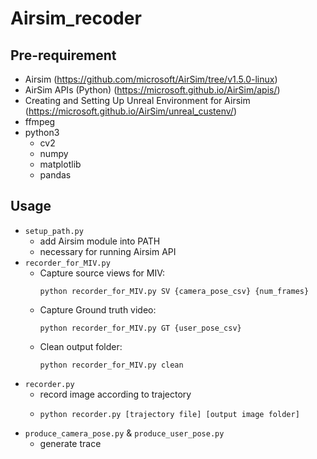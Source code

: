 # Airsim_recoder

## Pre-requirement
- Airsim (https://github.com/microsoft/AirSim/tree/v1.5.0-linux)
- AirSim APIs (Python) (https://microsoft.github.io/AirSim/apis/)
- Creating and Setting Up Unreal Environment for Airsim (https://microsoft.github.io/AirSim/unreal_custenv/)
- ffmpeg
- python3
    - cv2
    - numpy
    - matplotlib
    - pandas
## Usage
- `setup_path.py`
    - add Airsim module into PATH
    - necessary for running Airsim API
- `recorder_for_MIV.py`
    - Capture source views for MIV:
        ```
        python recorder_for_MIV.py SV {camera_pose_csv} {num_frames}
        ```
    - Capture Ground truth video:
        ```
        python recorder_for_MIV.py GT {user_pose_csv}
        ```
    - Clean output folder:
        ```
        python recorder_for_MIV.py clean
        ```
- `recorder.py`
    - record image according to trajectory
    -
        ```
        python recorder.py [trajectory file] [output image folder]
        ```
- `produce_camera_pose.py` & `produce_user_pose.py`
    - generate trace 


